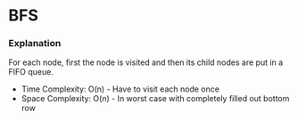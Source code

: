 # BFS
### Explanation
For each node, first the node is visited and then its child nodes are put in a FIFO queue.

- Time Complexity: O(n) - Have to visit each node once
- Space Complexity: O(n) - In worst case with completely filled out bottom row